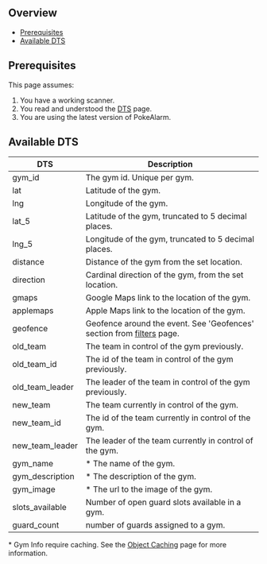 ## Overview

* [Prerequisites](#prerequisites)
* [Available DTS](#available-dts)

## Prerequisites

This page assumes:

1. You have a working scanner.
2. You read and understood the [DTS](Dynamic-Text-Substitution) page.
3. You are using the latest version of PokeAlarm.

## Available DTS

| DTS             | Description                                              |
|---------------- |--------------------------------------------------------- |
| gym_id          | The gym id. Unique per gym.                              |
| lat             | Latitude of the gym.                                     |
| lng             | Longitude of the gym.                                    |
| lat_5           | Latitude of the gym, truncated to 5 decimal places.      |
| lng_5           | Longitude of the gym, truncated to 5 decimal places.     |
| distance        | Distance of the gym from the set location.               |
| direction       | Cardinal direction of the gym, from the set location.    |
| gmaps           | Google Maps link to the location of the gym.             |
| applemaps       | Apple Maps link to the location of the gym.              |
| geofence        | Geofence around the event. See 'Geofences' section from [filters](Filters-Overview#geofence) page.|
| old_team        | The team in control of the gym previously.               |
| old_team_id     | The id of the team in control of the gym previously.     |
| old_team_leader | The leader of the team in control of the gym previously. |
| new_team        | The team currently in control of the gym.                |
| new_team_id     | The id of the team currently in control of the gym.      |
| new_team_leader | The leader of the team currently in control of the gym.  |
| gym_name        | * The name of the gym.                                   |
| gym_description | * The description of the gym.                            |
| gym_image       | * The url to the image of the gym.                       |
| slots_available | Number of open guard slots available in a gym.           |
| guard_count     | number of guards assigned to a gym.                      |

\* Gym Info require caching. See the
[Object Caching](Object-Caching) page for more information.
